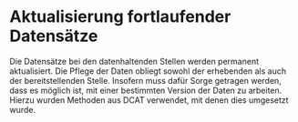 # Aktualisierung fortlaufender Datensätze
Die Datensätze bei den datenhaltenden Stellen werden permanent aktualisiert. Die Pflege der Daten obliegt sowohl der erhebenden als auch der bereitstellenden Stelle. Insofern muss dafür Sorge getragen werden, dass es möglich ist, mit einer bestimmten Version der Daten zu arbeiten. Hierzu wurden Methoden aus DCAT verwendet, mit denen dies umgesetzt wurde.
